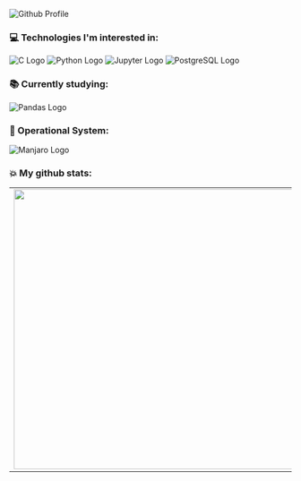 ![Github Profile](https://i.imgur.com/BsoAUJw.png)

### 💻 Technologies I'm interested in:
![C Logo](https://img.shields.io/badge/C-00599C?style=for-the-badge&logo=c&logoColor=white)
![Python Logo](https://img.shields.io/badge/Python-3776AB?style=for-the-badge&logo=python&logoColor=white)
![Jupyter Logo](https://img.shields.io/badge/Jupyter-F37626.svg?&style=for-the-badge&logo=Jupyter&logoColor=white)
![PostgreSQL Logo](	https://img.shields.io/badge/PostgreSQL-316192?style=for-the-badge&logo=postgresql&logoColor=white)

### 📚 Currently studying:
![Pandas Logo](https://img.shields.io/badge/Pandas-2C2D72?style=for-the-badge&logo=pandas&logoColor=white)

### 💽 Operational System:
![Manjaro Logo](https://img.shields.io/badge/Arch_Linux-1793D1?style=for-the-badge&logo=arch-linux&logoColor=white)

### 💥 My github stats:
<center>
<table>
    <tr>
        <td><img width="500px" align="left" src="https://github-readme-stats.vercel.app/api?username=GaahDias&show_icons=true&theme=tokyonight" /></td>
        <td><img width="450px" align="left" src="https://github-readme-stats.vercel.app/api/top-langs/?username=GaahDias&layout=compact&langs_count=12&theme=tokyonight"/></td>
    </tr>   
</table>
</center>  

<!--
**GaahDias/GaahDias** is a ✨ _special_ ✨ repository because its `README.md` (this file) appears on your GitHub profile.

Here are some ideas to get you started:

- 🔭 I’m currently working on ...
- 🌱 I’m currently learning ...
- 👯 I’m looking to collaborate on ...
- 🤔 I’m looking for help with ...
- 💬 Ask me about ...
- 📫 How to reach me: ...
- 😄 Pronouns: ...
- ⚡ Fun fact: ...
-->
